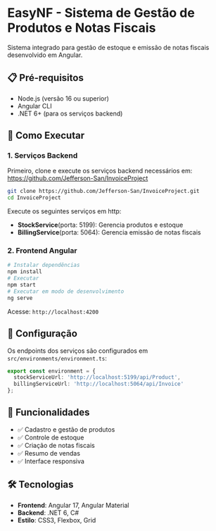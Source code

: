 # EasyNF - Sistema de Gestão de Produtos e Notas Fiscais

Sistema integrado para gestão de estoque e emissão de notas fiscais desenvolvido em Angular.

## 📋 Pré-requisitos

- Node.js (versão 16 ou superior)
- Angular CLI
- .NET 6+ (para os serviços backend)

## 🚀 Como Executar

### 1. Serviços Backend

Primeiro, clone e execute os serviços backend necessários em:
https://github.com/Jefferson-San/InvoiceProject

```bash
git clone https://github.com/Jefferson-San/InvoiceProject.git
cd InvoiceProject
```

Execute os seguintes serviços em http:
- **StockService**(porta: 5199): Gerencia produtos e estoque
- **BillingService**(porta: 5064): Gerencia emissão de notas fiscais

### 2. Frontend Angular

```bash
# Instalar dependências
npm install
# Executar
npm start
# Executar em modo de desenvolvimento
ng serve
```

Acesse: `http://localhost:4200`

## 🔧 Configuração

Os endpoints dos serviços são configurados em `src/environments/environment.ts`:

```typescript
export const environment = {
  stockServiceUrl: 'http://localhost:5199/api/Product',
  billingServiceUrl: 'http://localhost:5064/api/Invoice'
};
```

## 📱 Funcionalidades

- ✅ Cadastro e gestão de produtos
- ✅ Controle de estoque
- ✅ Criação de notas fiscais
- ✅ Resumo de vendas
- ✅ Interface responsiva

## 🛠️ Tecnologias

- **Frontend**: Angular 17, Angular Material
- **Backend**: .NET 6, C#
- **Estilo**: CSS3, Flexbox, Grid
